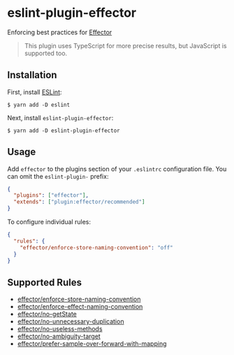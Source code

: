 # eslint-plugin-effector

Enforcing best practices for [Effector](http://effector.dev/)

> This plugin uses TypeScript for more precise results, but JavaScript is supported too.

## Installation

First, install [ESLint](http://eslint.org):

```
$ yarn add -D eslint
```

Next, install `eslint-plugin-effector`:

```
$ yarn add -D eslint-plugin-effector
```

## Usage

Add `effector` to the plugins section of your `.eslintrc` configuration file. You can omit the `eslint-plugin-` prefix:

```json
{
  "plugins": ["effector"],
  "extends": ["plugin:effector/recommended"]
}
```

To configure individual rules:

```json
{
  "rules": {
    "effector/enforce-store-naming-convention": "off"
  }
}
```

## Supported Rules

- [effector/enforce-store-naming-convention](/rules/enforce-store-naming-convention/enforce-store-naming-convention.md)
- [effector/enforce-effect-naming-convention](/rules/enforce-effect-naming-convention/enforce-effect-naming-convention.md)
- [effector/no-getState](/rules/no-getState/no-getState.md)
- [effector/no-unnecessary-duplication](/rules/no-unnecessary-duplication/no-unnecessary-duplication.md)
- [effector/no-useless-methods](/rules/no-useless-methods/no-useless-methods.md)
- [effector/no-ambiguity-target](/rules/no-ambiguity-target/no-ambiguity-target.md)
- [effector/prefer-sample-over-forward-with-mapping](/rules/prefer-sample-over-forward-with-mapping/prefer-sample-over-forward-with-mapping.md)
